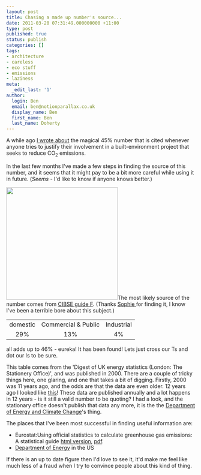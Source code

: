 ```yaml
---
layout: post
title: Chasing a made up number's source...
date: 2011-03-20 07:31:49.000000000 +11:00
type: post
published: true
status: publish
categories: []
tags:
- architecture
- careless
- eco stuff
- emissions
- laziness
meta:
  _edit_last: '1'
author:
  login: Ben
  email: ben@notionparallax.co.uk
  display_name: Ben
  first_name: Ben
  last_name: Doherty
---
```

<p>A while ago <a title="UK emissions attributable to the built environment?" href="http://www.notionparallax.co.uk/wordpress/index.php/2010/04/uk-emissions-attributable-to-the-built-environment/">I wrote about</a> the magical 45% number that is cited whenever anyone tries to justify their involvement in a built-environment project that seeks to reduce CO<sub>2</sub> emissions.</p>
<p>In the last few months I've made a few steps in finding the source of this number, and it seems that it might pay to be a bit more careful while using it in future. (<em>Seems</em> - I'd like to know if anyone knows better.)</p>
<p><img class="size-medium wp-image-609 alignright" title="Total UK delivered energy consumption by sector in 2000" src="{{ site.baseurl }}/assets/guideFpie-297x300.png" alt="" width="297" height="300" />The most likely source of the number comes from <a href="http://www.notionparallax.co.uk/wordpress/wp-content/uploads/2011/03/CIBSE-GUIDE-F-ENERGY-EFFICIENCY-IN-BUILDINGS-2004-.pdf">CIBSE guide F</a>. (Thanks <a href="http://designfordeconstruction.co.uk/">Sophie </a>for finding it, I know I've been a terrible bore about this subject.)</p>
<table>
<tbody>
<tr>
<td style="text-align: center;">domestic</td>
<td style="text-align: center;">Commercial &amp; Public</td>
<td style="text-align: center;">Industrial</td>
</tr>
<tr>
<td style="text-align: center;">29%</td>
<td style="text-align: center;">13%</td>
<td style="text-align: center;">4%</td>
</tr>
</tbody>
</table>
<p>all adds up to 46% - eureka! It has been found! Lets just cross our Ts and dot our Is to be sure.</p>
<p>This table comes from the 'Digest of UK energy statistics (London: The Stationery Office)', and was published in 2000. There are a couple of tricky things here, one glaring, and one that takes a bit of digging. Firstly, 2000 was 11 years ago, and the odds are that the data are even older. 12 years ago I looked like <a title="A young me with long hair" href="http://bit.ly/fsIW6V">this</a>! These data are published annually and a lot happens in 12 years - is it still a valid number to be quoting? I had a look, and the stationary office doesn't publish that data any more, it is the the <a href="http://www.decc.gov.uk/">Department of Energy and Climate Change</a>'s thing.</p>
<p>The places that I've been most successful in finding useful information are:</p>
<ul>
<li>Eurostat:Using official statistics to calculate greenhouse gas emissions: A statistical guide <a href="http://webcache.googleusercontent.com/search?q=cache:0YTPYTEjCDkJ:epp.eurostat.ec.europa.eu/cache/ITY_OFFPUB/KS-31-09-272/EN/KS-31-09-272-EN.PDF+eurostat+how+emissions+are+calculated&amp;cd=2&amp;hl=en&amp;ct=clnk&amp;gl=au&amp;source=www.google.com.au">html version</a>, <a href="http://epp.eurostat.ec.europa.eu/cache/ITY_OFFPUB/KS-31-09-272/EN/KS-31-09-272-EN.PDF">pdf</a>.</li>
<li><a href="http://energy.gov/">Department of Energy</a> in the US</li>
</ul>
<p>If there is an up to date figure then I'd love to see it, it'd make me feel like much less of a fraud when I try to convince people about this kind of thing.</p>
